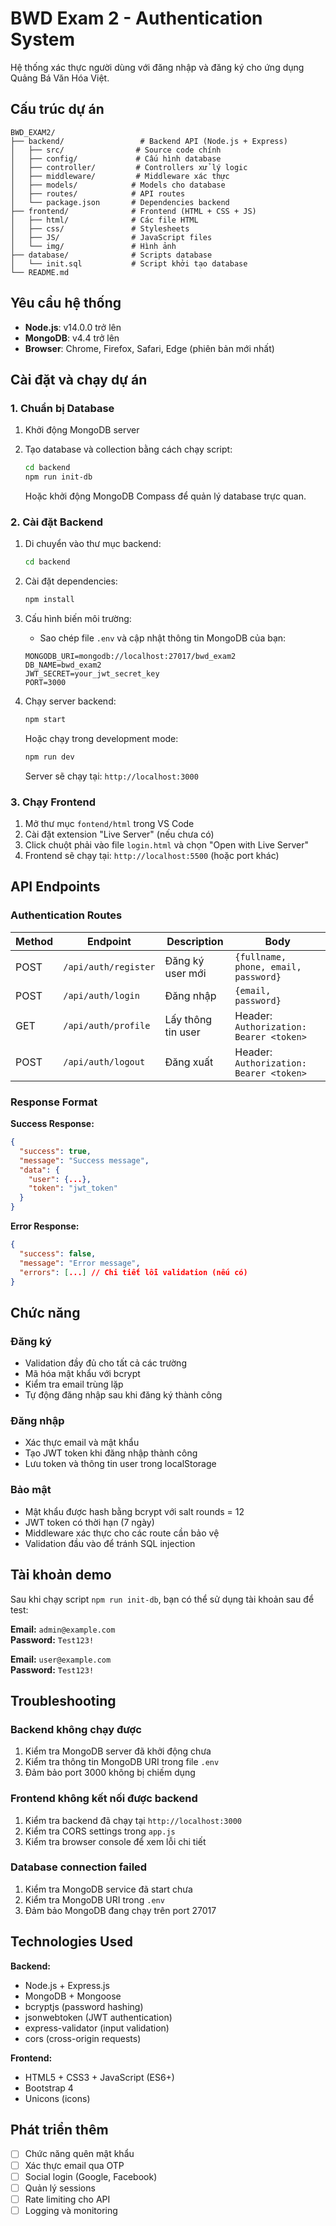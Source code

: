 # BWD Exam 2 - Authentication System

Hệ thống xác thực người dùng với đăng nhập và đăng ký cho ứng dụng Quảng Bá Văn Hóa Việt.

## Cấu trúc dự án

```
BWD_EXAM2/
├── backend/                 # Backend API (Node.js + Express)
│   ├── src/                # Source code chính
│   ├── config/             # Cấu hình database
│   ├── controller/         # Controllers xử lý logic
│   ├── middleware/         # Middleware xác thực
│   ├── models/            # Models cho database
│   ├── routes/            # API routes
│   └── package.json       # Dependencies backend
├── frontend/              # Frontend (HTML + CSS + JS)
│   ├── html/              # Các file HTML
│   ├── css/               # Stylesheets
│   ├── JS/                # JavaScript files
│   └── img/               # Hình ảnh
├── database/              # Scripts database
│   └── init.sql           # Script khởi tạo database
└── README.md
```

## Yêu cầu hệ thống

- **Node.js**: v14.0.0 trở lên
- **MongoDB**: v4.4 trở lên
- **Browser**: Chrome, Firefox, Safari, Edge (phiên bản mới nhất)

## Cài đặt và chạy dự án

### 1. Chuẩn bị Database

1. Khởi động MongoDB server
2. Tạo database và collection bằng cách chạy script:

   ```bash
   cd backend
   npm run init-db
   ```

   Hoặc khởi động MongoDB Compass để quản lý database trực quan.

### 2. Cài đặt Backend

1. Di chuyển vào thư mục backend:

   ```bash
   cd backend
   ```

2. Cài đặt dependencies:

   ```bash
   npm install
   ```

3. Cấu hình biến môi trường:

   - Sao chép file `.env` và cập nhật thông tin MongoDB của bạn:

   ```env
   MONGODB_URI=mongodb://localhost:27017/bwd_exam2
   DB_NAME=bwd_exam2
   JWT_SECRET=your_jwt_secret_key
   PORT=3000
   ```

4. Chạy server backend:

   ```bash
   npm start
   ```

   Hoặc chạy trong development mode:

   ```bash
   npm run dev
   ```

   Server sẽ chạy tại: `http://localhost:3000`

### 3. Chạy Frontend

1. Mở thư mục `fontend/html` trong VS Code
2. Cài đặt extension "Live Server" (nếu chưa có)
3. Click chuột phải vào file `login.html` và chọn "Open with Live Server"
4. Frontend sẽ chạy tại: `http://localhost:5500` (hoặc port khác)

## API Endpoints

### Authentication Routes

| Method | Endpoint             | Description        | Body                                    |
| ------ | -------------------- | ------------------ | --------------------------------------- |
| POST   | `/api/auth/register` | Đăng ký user mới   | `{fullname, phone, email, password}`    |
| POST   | `/api/auth/login`    | Đăng nhập          | `{email, password}`                     |
| GET    | `/api/auth/profile`  | Lấy thông tin user | Header: `Authorization: Bearer <token>` |
| POST   | `/api/auth/logout`   | Đăng xuất          | Header: `Authorization: Bearer <token>` |

### Response Format

**Success Response:**

```json
{
  "success": true,
  "message": "Success message",
  "data": {
    "user": {...},
    "token": "jwt_token"
  }
}
```

**Error Response:**

```json
{
  "success": false,
  "message": "Error message",
  "errors": [...] // Chi tiết lỗi validation (nếu có)
}
```

## Chức năng

### Đăng ký

- Validation đầy đủ cho tất cả các trường
- Mã hóa mật khẩu với bcrypt
- Kiểm tra email trùng lặp
- Tự động đăng nhập sau khi đăng ký thành công

### Đăng nhập

- Xác thực email và mật khẩu
- Tạo JWT token khi đăng nhập thành công
- Lưu token và thông tin user trong localStorage

### Bảo mật

- Mật khẩu được hash bằng bcrypt với salt rounds = 12
- JWT token có thời hạn (7 ngày)
- Middleware xác thực cho các route cần bảo vệ
- Validation đầu vào để tránh SQL injection

## Tài khoản demo

Sau khi chạy script `npm run init-db`, bạn có thể sử dụng tài khoản sau để test:

**Email:** `admin@example.com`  
**Password:** `Test123!`

**Email:** `user@example.com`  
**Password:** `Test123!`

## Troubleshooting

### Backend không chạy được

1. Kiểm tra MongoDB server đã khởi động chưa
2. Kiểm tra thông tin MongoDB URI trong file `.env`
3. Đảm bảo port 3000 không bị chiếm dụng

### Frontend không kết nối được backend

1. Kiểm tra backend đã chạy tại `http://localhost:3000`
2. Kiểm tra CORS settings trong `app.js`
3. Kiểm tra browser console để xem lỗi chi tiết

### Database connection failed

1. Kiểm tra MongoDB service đã start chưa
2. Kiểm tra MongoDB URI trong `.env`
3. Đảm bảo MongoDB đang chạy trên port 27017

## Technologies Used

**Backend:**

- Node.js + Express.js
- MongoDB + Mongoose
- bcryptjs (password hashing)
- jsonwebtoken (JWT authentication)
- express-validator (input validation)
- cors (cross-origin requests)

**Frontend:**

- HTML5 + CSS3 + JavaScript (ES6+)
- Bootstrap 4
- Unicons (icons)

## Phát triển thêm

- [ ] Chức năng quên mật khẩu
- [ ] Xác thực email qua OTP
- [ ] Social login (Google, Facebook)
- [ ] Quản lý sessions
- [ ] Rate limiting cho API
- [ ] Logging và monitoring
